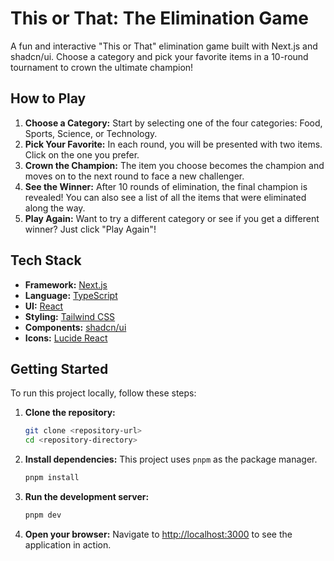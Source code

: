 # This or That: The Elimination Game

A fun and interactive "This or That" elimination game built with Next.js and shadcn/ui. Choose a category and pick your favorite items in a 10-round tournament to crown the ultimate champion!

## How to Play

1.  **Choose a Category:** Start by selecting one of the four categories: Food, Sports, Science, or Technology.
2.  **Pick Your Favorite:** In each round, you will be presented with two items. Click on the one you prefer.
3.  **Crown the Champion:** The item you choose becomes the champion and moves on to the next round to face a new challenger.
4.  **See the Winner:** After 10 rounds of elimination, the final champion is revealed! You can also see a list of all the items that were eliminated along the way.
5.  **Play Again:** Want to try a different category or see if you get a different winner? Just click "Play Again"!

## Tech Stack

*   **Framework:** [Next.js](https://nextjs.org/)
*   **Language:** [TypeScript](https://www.typescriptlang.org/)
*   **UI:** [React](https://react.dev/)
*   **Styling:** [Tailwind CSS](https://tailwindcss.com/)
*   **Components:** [shadcn/ui](https://ui.shadcn.com/)
*   **Icons:** [Lucide React](https://lucide.dev/guide/packages/lucide-react)

## Getting Started

To run this project locally, follow these steps:

1.  **Clone the repository:**
    ```bash
    git clone <repository-url>
    cd <repository-directory>
    ```

2.  **Install dependencies:**
    This project uses `pnpm` as the package manager.
    ```bash
    pnpm install
    ```

3.  **Run the development server:**
    ```bash
    pnpm dev
    ```

4.  **Open your browser:**
    Navigate to [http://localhost:3000](http://localhost:3000) to see the application in action.
